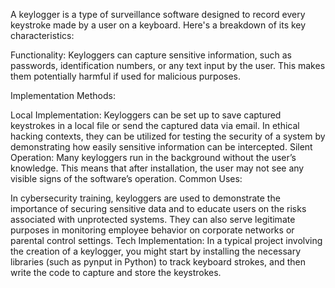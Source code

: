 A keylogger is a type of surveillance software designed to record every keystroke made by a user on a keyboard. Here's a breakdown of its key characteristics:

Functionality: Keyloggers can capture sensitive information, such as passwords, identification numbers, or any text input by the user. This makes them potentially harmful if used for malicious purposes.

Implementation Methods:

Local Implementation: Keyloggers can be set up to save captured keystrokes in a local file or send the captured data via email. In ethical hacking contexts, they can be utilized for testing the security of a system by demonstrating how easily sensitive information can be intercepted.
Silent Operation: Many keyloggers run in the background without the user’s knowledge. This means that after installation, the user may not see any visible signs of the software’s operation.
Common Uses:

In cybersecurity training, keyloggers are used to demonstrate the importance of securing sensitive data and to educate users on the risks associated with unprotected systems.
They can also serve legitimate purposes in monitoring employee behavior on corporate networks or parental control settings.
Tech Implementation: In a typical project involving the creation of a keylogger, you might start by installing the necessary libraries (such as pynput in Python) to track keyboard strokes, and then write the code to capture and store the keystrokes.

